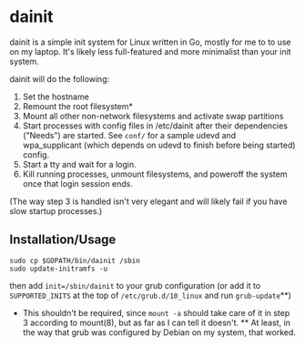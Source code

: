 # dainit

dainit is a simple init system for Linux written in Go, mostly for me to
to use on my laptop. It's likely less full-featured and more minimalist than
your init system.

dainit will do the following:

1. Set the hostname
2. Remount the root filesystem*
3. Mount all other non-network filesystems and activate swap partitions
3. Start processes with config files in /etc/dainit after their dependencies
   ("Needs") are started. See `conf/` for a sample udevd and wpa_supplicant (which
   depends on udevd to finish before being started) config.
4. Start a tty and wait for a login.
5. Kill running processes, unmount filesystems, and poweroff the system once that
login session ends.

(The way step 3 is handled isn't very elegant and will likely fail if you have
slow startup processes.)

## Installation/Usage
```
sudo cp $GOPATH/bin/dainit /sbin
sudo update-initramfs -u
```

then add `init=/sbin/dainit` to your grub configuration (or add it to
`SUPPORTED_INITS` at the top of `/etc/grub.d/10_linux` and run `grub-update`**)

* This shouldn't be required, since `mount -a` should take care of it in step
  3 according to mount(8), but as far as I can tell it doesn't.
** At least, in the way that grub was configured by Debian on my system, that
   worked.
